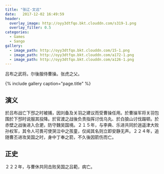 ```yaml
---
title: "张辽·文远"
date:   2017-12-02 16:49:59
header:
  overlay_image: http://oyy3dtfqo.bkt.clouddn.com/s319-1.png
  overlay_filter: 0.5
categories:
  - Games
  - Sango
gallery:
  - image_path: http://oyy3dtfqo.bkt.clouddn.com/15-1.png
  - image_path: http://oyy3dtfqo.bkt.clouddn.com/a172-1.png
  - image_path: http://oyy3dtfqo.bkt.clouddn.com/a126-1.png
---
```


吕布之武将。尔後服侍曹操。张虎之父。

{% include gallery caption="page.title" %}

## 演义

於吕布战亡下邳之时被捕，因刘备及关羽之建议而受曹操任用。於曹操军将关羽包围於下邳时说服其投降。於官渡之战後负责指挥讨伐乌丸、於白狼山讨伐蹋顿。於赤壁之战後进入合淝，防守魏吴国境。２１５年，与李典、乐进共同於逍遥津大败孙权军，其令人可畏可使哭泣中之孩童，仅闻其名则立即安静无声。２２４年，追随曹丕进攻吴国之时，身中丁奉之箭，不久後因箭伤而亡。

## 正史

２２２年，与曹休共同击败吴国之吕範，病亡。